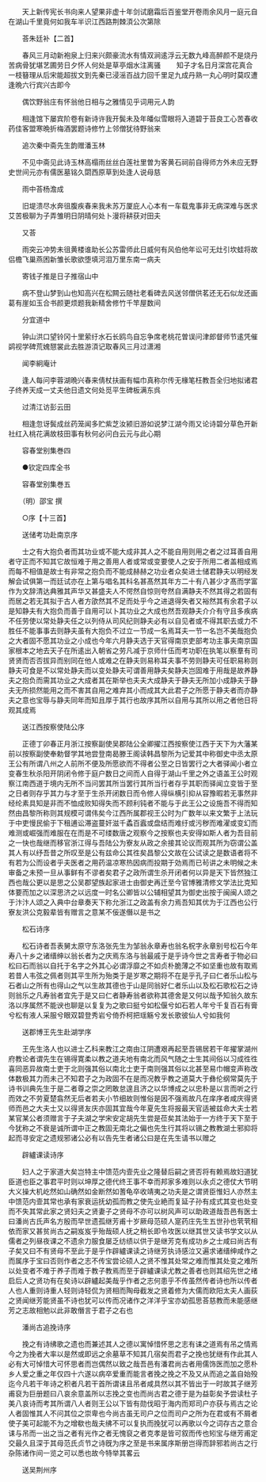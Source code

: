 <!-- { "loadSidebar": true } -->
　　天上新传宪长书向来人望果非虚十年剑试磨霜后百鉴堂开卷雨余风月一庭元自在湖山千里竟何如我车半识江西路荆棘湏公次第除

　　荅朱廷补【二首】

　　春风三月动新袍泉上归来兴颇豪流水有情双涧逺浮云无数九峰高醉颜不是烧丹苦病骨犹堪艺圃劳日夕怀人何处是草亭烟水注离骚
　　知子才名日月深宫花真合一枝簮理从后宋能超拔文到先秦已浸滛百战力回千里足九成丹熟一丸心明时莫叹遭逢晩六行宾兴古即今

　　偶饮野翁庄有怀翁他日相与之雅情见乎词用元人韵

　　相逢馆下屡宾阶卷有新诗许我开鬓未及年皤似雪眼将入道碧于苔良工心苦春收药佳客盟寒晩折梅酒罢题诗修竹上邻僧犹待野翁来

　　追次秦中斋先生韵赠潘玉林

　　不见中斋见此诗玉林高榻雨丝丝白莲社里曽为客黄石祠前自得师方外未应无野史世间元亦有儒医墓铭久閟西原草到处逢人说母慈

　　雨中荅杨澹成

　　旧堤溃尽水奔徂腹疾春来我未苏万厦庇人心本有一车载鬼事非无病深难与医求艾苦极聊为子弄雏明日阴晴何处卜漫将耕获对田夫

　　又荅

　　雨突云冲势未徂黄楼谁助长公苏雷师此日威何有风伯他年讼可无灶引坎蛙将故侣檐飞巢燕困新雏长歌欲堕填河泪万里东南一病夫

　　寄钱子推是日子推宿山中

　　病不登山梦到山也知高兴在松闗云随社老看碑去风送邻僧供茗还无石似龙还画葛有崖如玉合书颜更烦题我新精舍修竹千竿屋数间

　　分宜道中

　　钟山洪口望铃冈十里萦纡水石长鸥鸟自忘争席老桃花曽误问津郎督师节逺凭催鹢视学碑荒媿憇裳此去胜游湏记取春风三月过潇湘

　　闻李絅庵计

　　逢人每问李蓉湖晩兴春来倩杖扶画有幅巾真称尔传无椽笔枉教吾全归地拟诸君子终养天成一丈夫他日遗文何处觅平生碑板满东呉

　　过清江访彭云田

　　相逢忽讶鬓成丝药笼闻多贮紫芝汝颍旧游如说梦江湖今雨又论诗碧分草色开新社红入桃花满故枝田事有秋何必问白云元与此心期

　　容春堂别集巻四

　　●钦定四库全书

　　容春堂别集巻五

　　（明）邵宝 撰

　　○序【十三首】

　　送储考功赴南京序

　　士之有大抱负者而其功业或不能大成非其人之不能自用则用之者之过耳善自用者守正而不知其它故恒难于用之善用人者或常或变要使人之安于所用二者盖相成焉而每不相值是故士有非常之抱负而不能成赫赫之功业者众矣进士储君静夫以明经发解会试俱第一而廷试亦在上第与唱名其科名甚髙然其年方二十有八甚少才髙而学富作为文辞清达典雅其声华又甚盛夫人不愕然自惊则夸然自满静夫不然其得之若固有而居之若无其拟于古人者方欿然其不足而处乎今之进退得失者又裕然其有余君子以是知静夫有大抱负而善于自用可以卜其功业之大成也然吾观静夫介介有守且多疾病不任劳使以常处静夫任之以列侍从司风纪则静夫必有以自见者或不得其职去或力不胜任不能事事去则静夫虽有大抱负不过立一节成一名焉耳夫一节一名岂不美哉抱负之大者固不愿其功业之小成也今年六月静夫选于天官得南京吏部考功主事夫南京国家根本之地去天子在所逺出入朝省之劳凡减于京师什伍而考功职在执笔以察羣有司贤贤而否否拔异而别同在他人或难之在静夫则易称耳夫事不劳则静夫可任职易称则静夫可食是不以常处静夫而以变处静夫可谓善用静夫矣静夫岂固难于用哉是故养静夫之抱负而需其功业之大成者其在斯举也夫夫大成静夫于静夫无所加小成静夫于静夫无所损然能用之而不害其自用之难弃其小而成其大此君子之所愿于静夫者而亦静夫之意也宝辱与静夫同年而知且厚于其行也故序其所以自用与其所以用之者他日将观其成焉

　　送江西按察使陆公序

　　正德丁卯春正月浙江按察副使吴郡陆公全卿擢江西按察使江西于天下为大藩某前以按察副使奉勅督学其地尝登南曷滕王阁读韩昌黎所为记爱其中称御史中丞太原王公有所谓八州之人前所不便及所愿欲而不得者公至之日皆罢行之大者驿闻小者立变春生秋杀阳开阴闭令修于庭户数日之间而人自得于湖山千里之外之语盖王公时观察江南西道于境内无所不当问罢其所当罢行其所当行者存乎其职而驿闻立变皆于至之日者则存乎其力与才至于生杀开闭数日而令修人得纵横引抑从容豫暇若无事然非经纶素具知是非而不恤成败知得失而不顾利钝者不能与于此王公之设施吾不得而知然由昌黎所称则其规模可谓伟矣今江西所属郡视王公时为广数年以来文繁于上法玩于中吏慢民偷于下租逋讼滞盗蔓奸滋千蟊百蠧或盘结而难纡或污秽而难濯或变幻而难测或崛强而难服在在而是不可缕数唐之观察今之按察也夫安得如斯人者为吾目前之一快也哉继而移官浙江得与吾陆公为寮友从政之余接其论议而观其所为窃谓公盖其人有以纾吾昔之所叹至是公有兹命公其徃矣昌黎公文故在公试读之是数语者将不有若为公而设者乎夫医者之用药温凉寒热因病而投期于効焉而已茍讲之未明候之未审备之未预一旦从事鲜有不谬者矣君子之政所谓生杀开闭者何以异是天下皆然独江西也哉公更以是思之公吴郡望族起家进士由御史再迁至今官博雅清修文学法比克知体要而加之以深思济之以远度一时名公卿皆以公辅相望其为御史出按于闽闽人颂之于汴汴人颂之入典中台章奏天下称允浙江之政盖有余力焉吾知其优为于江西也公行寮友洪公克毅辈皆有赠言之意某不佞遂僭以是书之

　　松石诗序

　　松石诗者吾表舅太原守东洛张先生为邹翁永章寿也翁名柷字永章别号松石今年寿八十乡之诸缙绅以翁长者为之庆焉东洛与翁最戚于是乎诗今世之言寿者于物必曰松曰石而翁以自托于名字之外其心必谓浮靡之不如贞朴脆薄之不如坚重也故有取焉若昔人韦弦之佩者则其平生所为殆类于是岁寒之期将不在是乎孔子曰仁者乐山松与石者山之所有也得山之气以生故其德也于山是同翁好仁者乐山以及松石歌松石之诗则翁乐之凡寿翁者宜先于是又曰仁者静寿翁者欲称其德舍是又何以哉予知翁久故东洛以序属然不能谀也聊是以复复为之歌曰挺兮如松偃兮如石若人年兮千复百石有膏兮松有液人采服兮眼双碧登秀岩兮倚乔柯把瑶觞兮发长歌彼仙人兮如我何

　　送郡博王先生赴湖学序

　　王先生洛人也以进士乙科来教江之南由江阴遭艰再起至吾锡居若干年擢掌湖州府教论者谓先生在锡得寛柔以教之道夫地有南北而风气随之士生其间俗以习成徃徃喜同恶异故南士吏于北则强其俗以南北士吏于南则强其俗以北甚至易巾帽变声称改体数极其力而未己不知君子之为政固不在是而况教乎教之道莫大于彝伦纲常莫先于诗书训典先生于是二者尊之崇之罔敢怠遑且济之以华博成之以忠朴是以言而听之行而效之不劳夏楚翕然无后者若夫小节细故则惟俗是因不强焉故凡在庠序者咸庆得贤师而邑之大夫士又以得贤友庆亦固其宜哉今年夏先生将报最天官适被兹命大夫士若某官某公者须赠言于子夫湖之学宋安定胡先生尝是莅矣其法始于一方终于天下至于今犹称之不衰是诚所谓中正之教固无南北之偏也先生行其将以锡之教教湖士邪抑将起而寻安定之遗规邪诸公必有以告先生者诸公曰是在先生请书以赠之

　　辟纑课读诗序

　　妇人之于家道大矣岂特主中馈范内壸先业之隆替后嗣之贤否将有赖焉故妇道犹臣道也臣之事君平时则以坤厚之德代终王事不幸而邦家多难则以永贞之德仗大节明大义操大机屹然如山确然如金断然如蓍龟卒收靖夷之功夫是之谓贤臣惟妇人亦然主中馈范内壸其常也承有家衰运抚幼孤而教之使先业絶而复延子孙有成式其变也处变而不失其常此家之贤妇夫之贤妻子之贤母不亦可以树风声可以助政道哉吾邑有医士曰潘尚古氏声名方殷而早世遗孤继芳甫十岁厥母范硕人寔药庄先生五世孙也茕茕相依而家又甚贫尚古之嗣岌岌乎殆哉硕人抚之稍长即令攻医以继其世又读书学文以从儒者之列昼夜课之不遗余力服食屡乏纺绩以供于是继芳克有成功乡之士咸曰尚古有子矣又曰不有贤母不至此于是乎作辟纑课读之诗继芳执诗感泣又遍求诸缙绅咸作之而属序于宝曰否则作者之志不传宝尝论硕人之贤不惟其处常之难而惟其处变之难所以处变者不难于养子而难于教子教焉而至于辟纑课读尤教之善者也则其绍先世之绪启后人之贤功有在矣诗以辟纑起美哉乎作者之志何患乎不传虽然传者诗也所以传者人也人重则诗重人轻则诗轻侃为贤相而陶母截发之贤着修为大儒而欧阳太夫人画荻之贤闻继芳能贤虽不诗也犹可以传而况诸作之洋洋乎宝亦幼孤思荅慈教而未能感继芳之志故相勉以此非敢僭言于君子之右也

　　潘尚古追挽诗序

　　挽之有诗绋歌之遗也而兼述其人之德以寓悼惜怀思之志有诔之道焉有吊之情焉今之为挽者大率以是然或即远之余墓草不知其几宿矣而君子之挽也犹继有作此其人必有大可悼惜大可怀思者而岂偶然以致之哉吾邑有潘君尚古者用儒饰医而加之愿朴乡人爱之重之年仅四十六遂以病卒爱重而能言者挽之挽之不及又从而追之盖自始殁迄今凡若干年诗之积者凡若干首所谓诔且吊者咸具然以其不皆出于一时故其子继芳甫裒为巨册题曰八哀余意盖所以志挽之变也而尚古君之德于是为益彰矣予尝读杜子美八哀诗而考其所谓八人者则王公以下皆有勋伐昭于海内而郑司户亦获与焉古之论人者固惟其人不问其位之崇卑也今尚古虽无司户之位而司户之所为在君或有不屑者使子美可起能不为之增欷也哉夫绋不可以复执而挽犹可以再歌以今之词存古之意合诔与吊而一出之当之者有光作之者无愧裒之者克孝是皆可叙而传也矧宝与继芳甫定交最久且深于其母范氏贞节之诗旣为序之至是书来属序斯册岂得而辞邪若尚古之行杂陈诸作间一览之可以悉也故今特举其畧云

　　送吴荆州序

